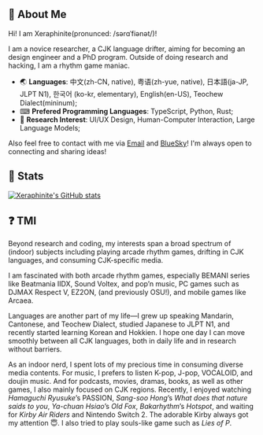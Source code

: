 ## 🥺 About Me

Hi! I am Xeraphinite(pronunced: /sərɑˈfiənət/)!

I am a novice researcher, a CJK language drifter, aiming for becoming an design engineer and a PhD program. Outside of doing research and hacking, I am a rhythm game maniac.

- 🌏 **Languages**: 中文(zh-CN, native), 粤语(zh-yue, native), 日本語(ja-JP, JLPT N1), 한국어 (ko-kr, elementary),  English(en-US), Teochew Dialect(mininum);
- ⌨ **Prefered Programming Languages**: TypeScript, Python, Rust;
- 👀 **Research Interest**: UI/UX Design, Human-Computer Interaction, Large Language Models;

Also feel free to contact with me via [Email](mailto:rbchuu@gmail.com) and [BlueSky](https://bsky.app/profile/lonelylight.bsky.social)! I'm always open to connecting and sharing ideas!

## 🌈 Stats

[![Xeraphinite's GitHub stats](https://github-readme-stats.vercel.app/api?username=Xeraphinite)](https://github.com/anuraghazra/github-readme-stats)

## ❓ TMI

Beyond research and coding, my interests span a broad spectrum of (indoor) subjects including playing arcade rhythm games, drifting in CJK languages, and consuming CJK-specific media.

I am fascinated with both arcade rhythm games, especially BEMANI series like Beatmania IIDX, Sound Voltex, and pop’n music, PC games such as DJMAX Respect V, EZ2ON, (and previously OSU!), and mobile games like Arcaea.

Languages are another part of my life—I grew up speaking Mandarin, Cantonese, and Teochew Dialect, studied Japanese to JLPT N1, and recently started learning Korean and Hokkien. I hope one day I can move smoothly between all CJK languages, both in daily life and in research without barriers.

As an indoor nerd, I spent lots of my precious time in consuming diverse media contents. For music, I prefers to listen K-pop, J-pop, VOCALOID, and doujin music. And for podcasts, movies, dramas, books, as well as other games, I also mainly focused on CJK regions. Recently, I enjoyed watching *Hamaguchi Ryusuke*’s PASSION, *Sang-soo Hong*’s *What does that nature saids to you*, *Ya-chuan Hsiao*’s *Old Fox*, *Bakarhythm*’s *Hotspot*, and waiting for *Kirby Air Riders* and Nintendo Switch 2. The adorable Kirby always got my attention 😇. I also tried to play souls-like game such as *Lies of P*.

